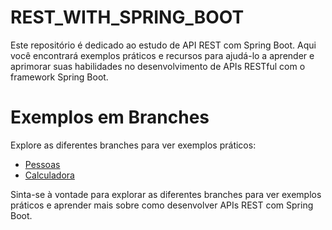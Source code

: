 # REST_WITH_SPRING_BOOT
Este repositório é dedicado ao estudo de API REST com Spring Boot. 
Aqui você encontrará exemplos práticos e recursos para ajudá-lo a aprender e aprimorar suas habilidades no desenvolvimento de APIs RESTful com o framework Spring Boot.

# Exemplos em Branches
Explore as diferentes branches para ver exemplos práticos:

- [Pessoas](https://github.com/RICKBISPO/REST_WITH_SPRING_BOOT/tree/pessoas)
- [Calculadora](https://github.com/RICKBISPO/REST_WITH_SPRING_BOOT/tree/calculadora)


Sinta-se à vontade para explorar as diferentes branches para ver exemplos práticos e aprender mais sobre como desenvolver APIs REST com Spring Boot.

